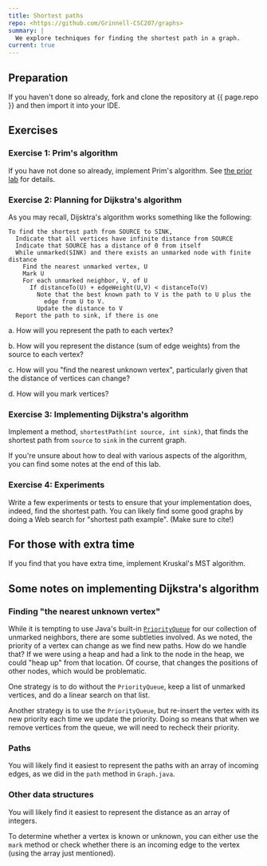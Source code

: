 ```yaml
---
title: Shortest paths
repo: <https://github.com/Grinnell-CSC207/graphs>
summary: |
  We explore techniques for finding the shortest path in a graph.
current: true
---
```

Preparation
-----------

If you haven't done so already, fork and clone the repository at {{ page.repo }} and then import it into your IDE.

Exercises
---------

### Exercise 1: Prim's algorithm

If you have not done so already, implement Prim's algorithm.  See [the prior lab](../labs/minimum-spanning-trees) for details.

### Exercise 2: Planning for Dijkstra's algorithm

As you may recall, Dijsktra's algorithm works something like the following:

```text
To find the shortest path from SOURCE to SINK,
  Indicate that all vertices have infinite distance from SOURCE
  Indicate that SOURCE has a distance of 0 from itself
  While unmarked(SINK) and there exists an unmarked node with finite distance
    Find the nearest unmarked vertex, U
    Mark U
    For each unmarked neighbor, V, of U
      If distanceTo(U) + edgeWeight(U,V) < distanceTo(V)
        Note that the best known path to V is the path to U plus the
          edge from U to V.
        Update the distance to V
  Report the path to sink, if there is one
```

a. How will you represent the path to each vertex?

b. How will you represent the distance (sum of edge weights) from the
source to each vertex?

c. How will you "find the nearest unknown vertex", particularly
given that the distance of vertices can change?

d. How will you mark vertices?

### Exercise 3: Implementing Dijkstra's algorithm

Implement a method, `shortestPath(int source, int sink)`, that finds the shortest path from `source` to `sink` in the current graph.

If you're unsure about how to deal with various aspects of the algorithm, you can find some notes at the end of this lab.

### Exercise 4: Experiments

Write a few experiments or tests to ensure that your implementation does, indeed, find the shortest path.  You can likely find some good graphs by doing a Web search for "shortest path example".  (Make sure to cite!)

For those with extra time
-------------------------

If you find that you have extra time, implement Kruskal's MST algorithm.

Some notes on implementing Dijkstra's algorithm
-----------------------------------------------

### Finding "the nearest unknown vertex"

While it is tempting to use Java's built-in
[`PriorityQueue`](https://docs.oracle.com/en/java/javase/11/docs/api/java.base/java/util/PriorityQueue.html)
for our collection of unmarked neighbors, there are some subtleties involved.  As we noted, the priority of a vertex can change as we find new paths.  How do we handle that?  If we were using a heap and had a link to the node in the heap, we could "heap up" from that location.  Of course, that changes the positions of other nodes, which would be problematic.

One strategy is to do without the `PriorityQueue`, keep a list of unmarked vertices, and do a linear search on that list.

Another strategy is to use the `PriorityQueue`, but re-insert the vertex with its new priority each time we update the priority.  Doing so means that when we remove vertices from the queue, we will need to recheck their priority.

### Paths

You will likely find it easiest to represent the paths with an array of incoming edges, as we did in the `path` method in `Graph.java`.

### Other data structures

You will likely find it easiest to represent the distance as an array of integers.

To determine whether a vertex is known or unknown, you can either use the `mark` method or check whether there is an incoming edge to the vertex (using the array just mentioned).
